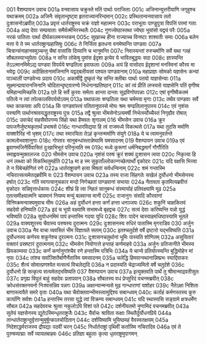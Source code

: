 001	वैशम्पायन उवाच
001a	वनवासाय चक्रुस्ते मतिं पार्थाः पराजिताः
001c	अजिनान्युत्तरीयाणि जगृहुश्च यथाक्रमम्
002a	अजिनैः संवृतान्दृष्ट्वा हृतराज्यानरिन्दमान्
002c	प्रस्थितान्वनवासाय ततो दुःशासनोऽब्रवीत्
003a	प्रवृत्तं धार्तराष्ट्रस्य चक्रं राज्ञो महात्मनः
003c	पराभूताः पाण्डुपुत्रा विपत्तिं परमां गताः
004a	अद्य देवाः सम्प्रयाताः समैर्वर्त्मभिरस्थलैः
004c	गुणज्येष्ठास्तथा ज्येष्ठा भूयांसो यद्वयं परैः
005a	नरकं पातिताः पार्था दीर्घकालमनन्तकम्
005c	सुखाच्च हीना राज्याच्च विनष्टाः शाश्वतीः समाः
006a	बलेन मत्ता ये ते स्म धार्तराष्ट्रान्प्रहासिषुः
006c	ते निर्जिता हृतधना वनमेष्यन्ति पाण्डवाः
007a	चित्रान्संनाहानवमुञ्चन्तु चैषां वासांसि दिव्यानि च भानुमन्ति
007c	निवास्यन्तां रुरुचर्माणि सर्वे यथा ग्लहं सौबलस्याभ्युपेताः
008a	न सन्ति लोकेषु पुमांस ईदृशा इत्येव ये भावितबुद्धयः सदा
008c	ज्ञास्यन्ति तेऽऽत्मानमिमेऽद्य पाण्डवा विपर्यये षण्ढतिला इवाफलाः
009a	अयं हि वासोदय ईदृशानां मनस्विनां कौरव मा भवेद्वः
009c	अदीक्षितानामजिनानि यद्वद्बलीयसां पश्यत पाण्डवानाम्
010a	महाप्राज्ञः सोमको यज्ञसेनः कन्यां पाञ्चालीं पाण्डवेभ्यः प्रदाय
010c	अकार्षीद्वै दुष्कृतं नेह सन्ति क्लीबाः पार्थाः पतयो याज्ञसेन्याः
011a	सूक्ष्मान्प्रावारानजिनानि चोदितान्दृष्ट्वारण्ये निर्धनानप्रतिष्ठान्
011c	कां त्वं प्रीतिं लप्स्यसे याज्ञसेनि पतिं वृणीष्व यमिहान्यमिच्छसि
012a	एते हि सर्वे कुरवः समेताः क्षान्ता दान्ताः सुद्रविणोपपन्नाः
012c	एषां वृणीष्वैकतमं पतित्वे न त्वां तपेत्कालविपर्ययोऽयम्
013a	यथाफलाः षण्ढतिला यथा चर्ममया मृगाः
013c	तथैव पाण्डवाः सर्वे यथा काकयवा अपि
014a	किं पाण्डवांस्त्वं पतितानुपास्से मोघः श्रमः षण्ढतिलानुपास्य
014c	एवं नृशंसः परुषाणि पार्थानश्रावयद्धृतराष्ट्रस्य पुत्रः
015a	तद्वै श्रुत्वा भीमसेनोऽत्यमर्षी निर्भर्त्स्योच्चैस्तं निगृह्यैव रोषात्
015c	उवाचेदं सहसैवोपगम्य सिंहो यथा हैमवतः शृगालम्
016	भीमसेन उवाच
016a	क्रूर पापजनैर्जुष्टमकृतार्थं प्रभाषसे
016c	गान्धारविद्यया हि त्वं राजमध्ये विकत्थसे
017a	यथा तुदसि मर्माणि वाक्शरैरिह नो भृशम्
017c	तथा स्मारयिता तेऽहं कृन्तन्मर्माणि संयुगे
018a	ये च त्वामनुवर्तन्ते कामलोभवशानुगाः
018c	गोप्तारः सानुबन्धांस्तान्नेष्यामि यमसादनम्
019	वैशम्पायन उवाच
019a	एवं ब्रुवाणमजिनैर्विवासितं दुःखाभिभूतं परिनृत्यति स्म
019c	मध्ये कुरूणां धर्मनिबद्धमार्गं गौर्गौरिति स्माह्वयन्मुक्तलज्जः
020	भीमसेन उवाच
020a	नृशंसं परुषं क्रूरं शक्यं दुःशासन त्वया
020c	निकृत्या हि धनं लब्ध्वा को विकत्थितुमर्हति
021a	मा ह स्म सुकृताँल्लोकान्गच्छेत्पार्थो वृकोदरः
021c	यदि वक्षसि भित्त्वा ते न पिबेच्छोणितं रणे
022a	धार्तराष्ट्रान्रणे हत्वा मिषतां सर्वधन्विनाम्
022c	शमं गन्तास्मि नचिरात्सत्यमेतद्ब्रवीमि वः
023	वैशम्पायन उवाच
023a	तस्य राजा सिंहगतेः सखेलं दुर्योधनो भीमसेनस्य हर्षात्
023c	गतिं स्वगत्यानुचकार मन्दो निर्गच्छतां पाण्डवानां सभायाः
024a	नैतावता कृतमित्यब्रवीत्तं वृकोदरः सन्निवृत्तार्धकायः
024c	शीघ्रं हि त्वा निहतं सानुबन्धं संस्मार्याहं प्रतिवक्ष्यामि मूढ
025a	एतत्समीक्ष्यात्मनि चावमानं नियम्य मन्युं बलवान्स मानी
025c	राजानुगः संसदि कौरवाणां विनिष्क्रमन्वाक्यमुवाच भीमः
026a	अहं दुर्योधनं हन्ता कर्णं हन्ता धनञ्जयः
026c	शकुनिं चाक्षकितवं सहदेवो हनिष्यति
027a	इदं च भूयो वक्ष्यामि सभामध्ये बृहद्वचः
027c	सत्यं देवाः करिष्यन्ति यन्नो युद्धं भविष्यति
028a	सुयोधनमिमं पापं हन्तास्मि गदया युधि
028c	शिरः पादेन चास्याहमधिष्ठास्यामि भूतले
029a	वाक्यशूरस्य चैवास्य परुषस्य दुरात्मनः
029c	दुःशासनस्य रुधिरं पातास्मि मृगराडिव
030	अर्जुन उवाच
030a	नैव वाचा व्यवसितं भीम विज्ञायते सताम्
030c	इतश्चतुर्दशे वर्षे द्रष्टारो यद्भविष्यति
031a	दुर्योधनस्य कर्णस्य शकुनेश्च दुरात्मनः
031c	दुःशासनचतुर्थानां भूमिः पास्यति शोणितम्
032a	असूयितारं वक्तारं प्रस्रष्टारं दुरात्मनाम्
032c	भीमसेन नियोगात्ते हन्ताहं कर्णमाहवे
033a	अर्जुनः प्रतिजानीते भीमस्य प्रियकाम्यया
033c	कर्णं कर्णानुगांश्चैव रणे हन्तास्मि पत्रिभिः
034a	ये चान्ये प्रतियोत्स्यन्ति बुद्धिमोहेन मां नृपाः
034c	तांश्च सर्वाञ्शितैर्बाणैर्नेतास्मि यमसादनम्
035a	चलेद्धि हिमवान्स्थानान्निष्प्रभः स्याद्दिवाकरः
035c	शैत्यं सोमात्प्रणश्येत मत्सत्यं विचलेद्यदि
036a	न प्रदास्यति चेद्राज्यमितो वर्षे चतुर्दशे
036c	दुर्योधनो हि सत्कृत्य सत्यमेतद्भविष्यति
037	वैशम्पायन उवाच
037a	इत्युक्तवति पार्थे तु श्रीमान्माद्रवतीसुतः
037c	प्रगृह्य विपुलं बाहुं सहदेवः प्रतापवान्
038a	सौबलस्य वधं प्रेप्सुरिदं वचनमब्रवीत्
038c	क्रोधसंरक्तनयनो निःश्वसन्निव पन्नगः
039a	अक्षान्यान्मन्यसे मूढ गान्धाराणां यशोहर
039c	नैतेऽक्षा निशिता बाणास्त्वयैते समरे वृताः
040a	यथा चैवोक्तवान्भीमस्त्वामुद्दिश्य सबान्धवम्
040c	कर्ताहं कर्मणस्तस्य कुरु कार्याणि सर्वशः
041a	हन्तास्मि तरसा युद्धे त्वां विक्रम्य सबान्धवम्
041c	यदि स्थास्यसि सङ्ग्रामे क्षत्रधर्मेण सौबल
042a	सहदेववचः श्रुत्वा नकुलोऽपि विशां पते
042c	दर्शनीयतमो नॄणामिदं वचनमब्रवीत्
043a	सुतेयं यज्ञसेनस्य द्यूतेऽस्मिन्धृतराष्ट्रजैः
043c	यैर्वाचः श्राविता रूक्षाः स्थितैर्दुर्योधनप्रिये
044a	तान्धार्तराष्ट्रान्दुर्वृत्तान्मुमूर्षून्कालचोदितान्
044c	दर्शयिष्यामि भूयिष्ठमहं वैवस्वतक्षयम्
045a	निदेशाद्धर्मराजस्य द्रौपद्याः पदवीं चरन्
045c	निर्धार्तराष्ट्रां पृथिवीं कर्तास्मि नचिरादिव
046a	एवं ते पुरुषव्याघ्राः सर्वे व्यायतबाहवः
046c	प्रतिज्ञा बहुलाः कृत्वा धृतराष्ट्रमुपागमन्
